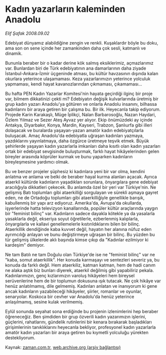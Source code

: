 # Kadın yazarların kaleminden Anadolu

*Elif Şafak 2008.09.02*

<tr><td class="metin" colspan="2" style="padding-top: 20px; padding-left: 5px; padding-right: 10px;">Edebiyat dünyamız alabildiğine zengin ve renkli. Kuşaklardır böyle bu doku, ama son on sene içinde her zamankinden daha çok sesli, katmanlı ve dinamik.</td></tr><tr><td class="metin" colspan="2" style="padding-top: 20px; padding-left: 5px; padding-right: 10px;"><p>Bununla beraber bir o kadar derine kök salmış eksiklerimiz, açmazlarımız var. Bunlardan biri de Türk edebiyatının ana damarlarının daha ziyade İstanbul-Ankara-İzmir üçgeninde atması, bu kültür havzasının dışında kalan okurlara yeterince ulaşamaması. Keza yazarlarımızın yeterince yolculuk yapmaması, kendi hayat kavanozlarından çıkmaması, çıkamaması... 
<p>Bu hafta PEN Kadın Yazarlar Komitesi'nin hayata geçirdiği ilginç bir proje var, bilmem dikkatinizi çekti mi? Edebiyatın değişik kulvarlarında üretmiş bir grup kadın yazarı Anadolu'ya götüren ve onlarla Anadolu insanını, bilhassa kadınlarını bir araya getiren bir çalışma bu. Bir ilk. Heyecanla takip ediyorum. Projede Karin Karakaşlı, Müge İplikçi, Nalan Barbarosoğlu, Nazan Haydari, Özlem Yılmaz ve Sezer Ateş Ayvaz yer alıyor. Ekip önümüzdeki ay içinde Antakya, Diyarbakır, Konya, Mardin, Kayseri, Trabzon, Şanlıurfa gibi illeri dolaşacak ve buralarda yaşayan-yazan amatör kadın edebiyatçılarla buluşacak. Amaç Anadolu'da edebiyatla uğraşan kadınları yazmaya, yazdıklarını yayınlatmaya, daha özgürce üretmeye teşvik etmek. Büyük şehirlerde yaşayan kadın yazarlarla imkanları daha kısıtlı olan kadın yazarları ortak bir edebiyat sevgisinde buluşturmak, farklı hayat hikâyelerinden gelen bireyler arasında köprüler kurmak ve bunu yaparken kadınların bireyleşmesine yardımcı olmak. 
<p>Bu ve benzer projeler şüphesiz ki kadınlara yeni bir var olma, kendini anlatma ve anlama ve belki de beraber hayal kurma alanları açacak. Ayrıca ataerkil kültürde kadınların yaşadıkları sorunlara, önyargılara gene edebiyat aracılığıyla dikkatleri çekecek. Bu anlamda özel bir yeri var Türkiye'nin. Ne gelişmiş Batı toplumları gibi ataerkilliği sorgulayan ve sürekli aşmaya gayret eden, ne de Ortadoğu toplumları gibi ataerkilliğiyle genellikle barışık, kabullenmiş bir yapı arz ediyoruz. Amerika'da, Avrupa'da okullarda, işyerlerinde hatta televizyon kanallarında, popüler kültür araçlarında yaygın bir "feminist bilinç" var. Kadınların sadece dayakla kötekle ya da yasalarla yasaklarla değil, ekseriya soyut öğretilerle, ezberlenmiş kalıplarla, önyargılarla ve kallavi genellemelerle kıstırıldıklarını bilen bir bilinç. Ataerkillik dendiğinde kaba kuvvet değil, hayatın her alanına nüfuz eden ayrımcılığı anlayan ve bunu değiştirmeye uğraşan bir bilinç. Bu yüzden bu tür gelişmiş ülkelerde aklı başında kimse çıkıp da "Kadınlar ezilmiyor ki kardeşim" demiyor. 
<p>Ne tam Batılı ne tam Doğulu olan Türkiye'de ise ne "feminist bilinç" var ne "kaba, somut ataerkillik". Her konuda karmaşayı ve sentezleri severiz ya, bu konuda da farklı değil. Hem ataerkiliz, katman katman, hem de hadi canım ne alaka aştık biz bunları diyerek, ataerkil değilmiş gibi yapabiliriz pekala. Kadınlarımızın, genç kızlarımızın varoluş hikâyeleri hem bireysel serüvenlerine hem de bir toplumun dokusuna ışık tutacak. Ne çok hikâye var henüz anlatılmamış, dile gelmemiş. Kadınları anlatan ve inanıyorum ki gene ancak kadınların yazabileceği hikâyeler, şiirler, romanlar ve oyunlar, senaryolar. Koskoca bir cevher var Anadolu'da henüz yeterince anlaşılmamış, sesine kulak verilmemiş. 
<p>Eylül sonunda seyahat sona erdiğinde bu projenin izlenimlerini hep beraber öğreneceğiz. Ben şimdiden bir grup özverili kadın yazarımızın işlerini, güçlerini, rahatlarını, gündelik rutinlerini bir kenara bırakarak başladıkları girişimlerinin tanıklıklarını heyecanla bekliyor, profesyonel kadın yazarlarla amatör kadın yazarları bir araya getiren bu kıymetli yolculuğu yürekten destekliyorum.<br/></p></p></p></p></p></td></tr>

Kaynak: [zaman.com.tr](http://zaman.com.tr/yazar.do?yazino=732997), [web.archive.org (arşiv bağlantısı)](http://web.archive.org/web/20080919112243/http://www.zaman.com.tr:80/yazar.do?yazino=732997)
